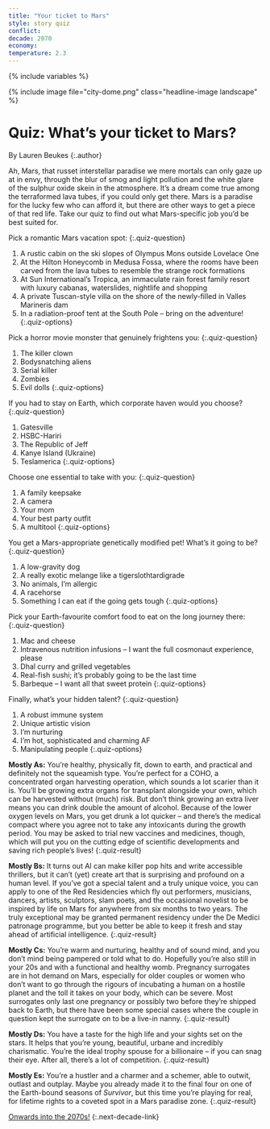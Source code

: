 ```yaml
---
title: "Your ticket to Mars"
style: story quiz
conflict: 
decade: 2070
economy: 
temperature: 2.3
---
```


{% include variables %}

{% include image file="city-dome.png" class="headline-image landscape" %}

# Quiz: What’s your ticket to Mars?

By Lauren Beukes
{:.author}

Ah, Mars, that russet interstellar paradise we mere mortals can only gaze up at in envy, through the blur of smog and light pollution and the white glare of the sulphur oxide skein in the atmosphere. It’s a dream come true among the terraformed lava tubes, if you could only get there. Mars is a paradise for the lucky few who can afford it, but there are other ways to get a piece of that red life. Take our quiz to find out what Mars-specific job you’d be best suited for.

Pick a romantic Mars vacation spot:
{:.quiz-question}

1. A rustic cabin on the ski slopes of Olympus Mons outside Lovelace One
2. At the Hilton Honeycomb in Medusa Fossa, where the rooms have been carved from the lava tubes to resemble the strange rock formations
3. At Sun International’s Tropica, an immaculate rain forest family resort with luxury cabanas, waterslides, nightlife and shopping  
4. A private Tuscan-style villa on the shore of the newly-filled in Valles Marineris dam
5. In a radiation-proof tent at the South Pole – bring on the adventure!
{:.quiz-options}

Pick a horror movie monster that genuinely frightens you:
{:.quiz-question}

1. The killer clown
2. Bodysnatching aliens  
3. Serial killer
4. Zombies
5. Evil dolls
{:.quiz-options}

If you had to stay on Earth, which corporate haven would you choose?
{:.quiz-question}

1. Gatesville
2. HSBC-Hariri
3. The Republic of Jeff
4. Kanye Island (Ukraine)
5. Teslamerica
{:.quiz-options}

Choose one essential to take with you:
{:.quiz-question}

1. A family keepsake
2. A camera
3. Your mom
4. Your best party outfit
5. A multitool
{:.quiz-options}

You get a Mars-appropriate genetically modified pet! What’s it going to be?
{:.quiz-question}

1. A low-gravity dog
2. A really exotic melange like a tigerslothtardigrade
3. No animals, I’m allergic
4. A racehorse
5. Something I can eat if the going gets tough
{:.quiz-options}

Pick your Earth-favourite comfort food to eat on the long journey there:
{:.quiz-question}

1. Mac and cheese
2. Intravenous nutrition infusions – I want the full cosmonaut experience, please
3. Dhal curry and grilled vegetables
4. Real-fish sushi; it’s probably going to be the last time
5. Barbeque – I want all that sweet protein
{:.quiz-options}

Finally, what’s your hidden talent?
{:.quiz-question}

1. A robust immune system
2. Unique artistic vision
3. I’m nurturing
4. I’m hot, sophisticated and charming AF
5. Manipulating people
{:.quiz-options}

**Mostly As:** You’re healthy, physically fit, down to earth, and practical and definitely not the squeamish type. You’re perfect for a COHO, a concentrated organ harvesting operation, which sounds a lot scarier than it is. You’ll be growing extra organs for transplant alongside your own, which can be harvested without (much) risk. But don’t think growing an extra liver means you can drink double the amount of alcohol. Because of the lower oxygen levels on Mars, you get drunk a lot quicker – and there’s the medical compact where you agree not to take any intoxicants during the growth period. You may be asked to trial new vaccines and medicines, though, which will put you on the cutting edge of scientific developments and saving rich people’s lives!
{:.quiz-result}

**Mostly Bs:** It turns out AI can make killer pop hits and write accessible thrillers, but it can’t (yet) create art that is surprising and profound on a human level. If you’ve got a special talent and a truly unique voice, you can apply to one of the Red Residencies which fly out performers, musicians, dancers, artists, sculptors, slam poets, and the occasional novelist to be inspired by life on Mars for anywhere from six months to two years. The truly exceptional may be granted permanent residency under the De Medici patronage programme, but you better be able to keep it fresh and stay ahead of artificial intelligence.
{:.quiz-result}

**Mostly Cs:** You’re warm and nurturing, healthy and of sound mind, and you don’t mind being pampered or told what to do. Hopefully you’re also still in your 20s and with a functional and healthy womb. Pregnancy surrogates are in hot demand on Mars, especially for older couples or women who don’t want to go through the rigours of incubating a human on a hostile planet and the toll it takes on your body, which can be severe. Most surrogates only last one pregnancy or possibly two before they’re shipped back to Earth, but there have been some special cases where the couple in question kept the surrogate on to be a live-in nanny.
{:.quiz-result}

**Mostly Ds:** You have a taste for the high life and your sights set on the stars. It helps that you’re young, beautiful, urbane and incredibly charismatic. You’re the ideal trophy spouse for a billionaire – if you can snag their eye. After all, there’s a lot of competition.
{:.quiz-result}

**Mostly Es:** You’re a hustler and a charmer and a schemer, able to outwit, outlast and outplay. Maybe you already made it to the final four on one of the Earth-bound seasons of *Survivor*, but this time you’re playing for real, for lifetime rights to a coveted spot in a Mars paradise zone.
{:.quiz-result}

[Onwards into the 2070s!](chapter_climate-hacks-in-conflict.html)
{:.next-decade-link}
